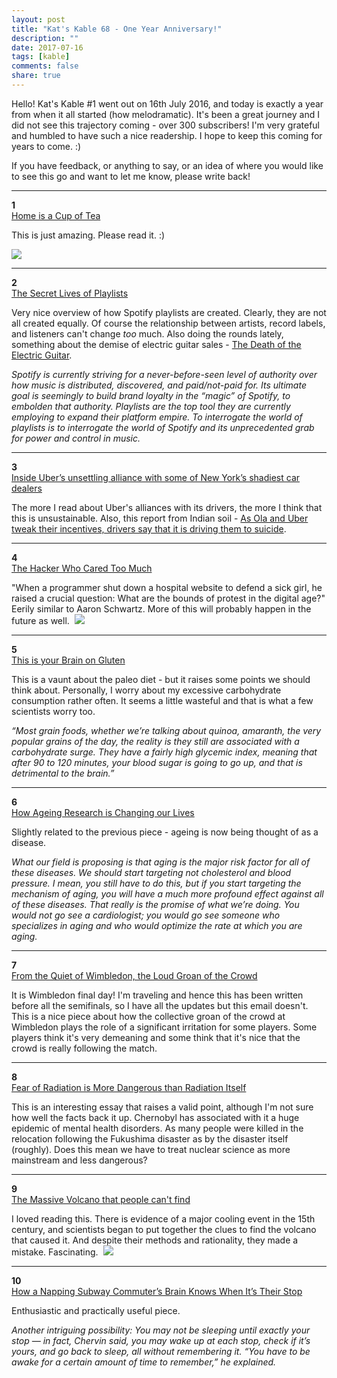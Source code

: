```yaml
---
layout: post
title: "Kat's Kable 68 - One Year Anniversary!"
description: ""
date: 2017-07-16
tags: [kable]
comments: false
share: true
---
```


Hello! Kat's Kable #1 went out on 16th July 2016, and today is exactly a year from when it all started (how melodramatic). It's been a great journey and I did not see this trajectory coming - over 300 subscribers! I'm very grateful and humbled to have such a nice readership. I hope to keep this coming for years to come. :)   

If you have feedback, or anything to say, or an idea of where you would like to see this go and want to let me know, please write back!   

* * *

**1**  
[Home is a Cup of Tea](https://longreads.com/2017/07/03/home-is-a-cup-of-tea/)  

This is just amazing. Please read it. :)   

![](http://gallery.tinyletterapp.com/e9b7cb0ebcfafb3d62c1268c2d27c68001170b53/images/c3626f5d-4335-4617-a162-c76e8af67bf2.jpg)

* * *

**2**  
[The Secret Lives of Playlists](https://watt.cashmusic.org/writing/thesecretlivesofplaylists)  

Very nice overview of how Spotify playlists are created. Clearly, they are not all created equally. Of course the relationship between artists, record labels, and listeners can't change _too_ much. Also doing the rounds lately, something about the demise of electric guitar sales - [The Death of the Electric Guitar](https://www.washingtonpost.com/graphics/2017/lifestyle/the-slow-secret-death-of-the-electric-guitar/?utm_term=.0b3dea5f99c6).   

_Spotify is currently striving for a never-before-seen level of authority over how music is distributed, discovered, and paid/not-paid for. Its ultimate goal is seemingly to build brand loyalty in the “magic” of Spotify, to embolden that authority. Playlists are the top tool they are currently employing to expand their platform empire. To interrogate the world of playlists is to interrogate the world of Spotify and its unprecedented grab for power and control in music._  

* * *

**3**  
[Inside Uber’s unsettling alliance with some of New York’s shadiest car dealers](https://qz.com/1013882/ubers-rental-and-lease-programs-with-new-york-car-dealers-push-drivers-toward-shady-subprime-contracts/)  

The more I read about Uber's alliances with its drivers, the more I think that this is unsustainable. Also, this report from Indian soil - [As Ola and Uber tweak their incentives, drivers say that it is driving them to suicide](http://www.medianama.com/2017/06/223-ola-uber-incentive-driver-suicide/).  

* * *

**4**  
[The Hacker Who Cared Too Much](http://www.rollingstone.com/culture/features/how-a-crusade-to-save-children-landed-a-hacker-in-prison-w489735)  

"When a programmer shut down a hospital website to defend a sick girl, he raised a crucial question: What are the bounds of protest in the digital age?" Eerily similar to Aaron Schwartz. More of this will probably happen in the future as well.  ![](http://gallery.tinyletterapp.com/e9b7cb0ebcfafb3d62c1268c2d27c68001170b53/images/ca76a430-9ac8-470a-980b-3c778260349e.jpg)  

* * *

**5**  
[This is your Brain on Gluten](https://www.theatlantic.com/health/archive/2013/12/this-is-your-brain-on-gluten/282550/)  

This is a vaunt about the paleo diet - but it raises some points we should think about. Personally, I worry about my excessive carbohydrate consumption rather often. It seems a little wasteful and that is what a few scientists worry too.   

_“Most grain foods, whether we’re talking about quinoa, amaranth, the very popular grains of the day, the reality is they still are associated with a carbohydrate surge. They have a fairly high glycemic index, meaning that after 90 to 120 minutes, your blood sugar is going to go up, and that is detrimental to the brain.”_  

* * *

**6**  
[How Ageing Research is Changing our Lives](http://nautil.us/issue/50/emergence/how-aging-research-is-changing-our-lives)  

Slightly related to the previous piece - ageing is now being thought of as a disease.   

_What our field is proposing is that aging is the major risk factor for all of these diseases. We should start targeting not cholesterol and blood pressure. I mean, you still have to do this, but if you start targeting the mechanism of aging, you will have a much more profound effect against all of these diseases. That really is the promise of what we’re doing. You would not go see a cardiologist; you would go see someone who specializes in aging and who would optimize the rate at which you are aging._  

* * *

**7**  
[From the Quiet of Wimbledon, the Loud Groan of the Crowd](https://www.nytimes.com/2017/07/02/sports/tennis/wimbledon-fans-groan.html?_r=0)  

It is Wimbledon final day! I'm traveling and hence this has been written before all the semifinals, so I have all the updates but this email doesn't. This is a nice piece about how the collective groan of the crowd at Wimbledon plays the role of a significant irritation for some players. Some players think it's very demeaning and some think that it's nice that the crowd is really following the match.   

* * *

**8**  
[Fear of Radiation is More Dangerous than Radiation Itself](https://aeon.co/ideas/fear-of-radiation-is-more-dangerous-than-radiation-itself)  

This is an interesting essay that raises a valid point, although I'm not sure how well the facts back it up. Chernobyl has associated with it a huge epidemic of mental health disorders. As many people were killed in the relocation following the Fukushima disaster as by the disaster itself (roughly). Does this mean we have to treat nuclear science as more mainstream and less dangerous?  

* * *

**9**  
[The Massive Volcano that people can't find](http://www.bbc.com/future/story/20170630-the-massive-volcano-that-scientists-cant-find)  

I loved reading this. There is evidence of a major cooling event in the 15th century, and scientists began to put together the clues to find the volcano that caused it. And despite their methods and rationality, they made a mistake. Fascinating.  ![](http://gallery.tinyletterapp.com/e9b7cb0ebcfafb3d62c1268c2d27c68001170b53/images/2a143a16-7ca7-470f-a912-66414df0c497.jpg)

* * *

**10**  
[How a Napping Subway Commuter’s Brain Knows When It’s Their Stop](http://nymag.com/scienceofus/2017/06/how-napping-subway-commuters-know-when-theyre-at-their-stop.html)  

Enthusiastic and practically useful piece.   

_Another intriguing possibility: You may not be sleeping until exactly your stop — in fact, Chervin said, you may wake up at each stop, check if it’s yours, and go back to sleep, all without remembering it. “You have to be awake for a certain amount of time to remember,” he explained._